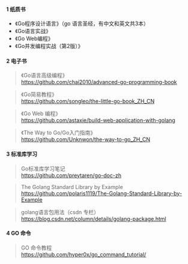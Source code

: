 #### 1 纸质书

* 《Go程序设计语言》（go 语言圣经，有中文和英文共3本）  
* 《Go语言实战》  
* 《Go Web编程》  
* 《Go并发编程实战（第2版）》  

#### 2 电子书

> 《Go语言高级编程》  
https://github.com/chai2010/advanced-go-programming-book

> 《Go简易教程》  
https://github.com/songleo/the-little-go-book_ZH_CN

> 《Go Web 编程》  
https://github.com/astaxie/build-web-application-with-golang

>  《The Way to Go/Go入门指南》  
https://github.com/Unknwon/the-way-to-go_ZH_CN

#### 3 标准库学习

> Go标准库学习笔记  
https://github.com/preytaren/go-doc-zh

> The Golang Standard Library by Example  
https://github.com/polaris1119/The-Golang-Standard-Library-by-Example

> golang语言包用法（csdn 专栏）  
https://blog.csdn.net/column/details/golang-package.html

#### 4 GO 命令

> GO 命令教程  
https://github.com/hyper0x/go_command_tutorial/
